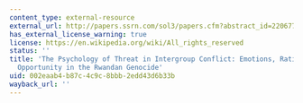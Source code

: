```yaml
---
content_type: external-resource
external_url: http://papers.ssrn.com/sol3/papers.cfm?abstract_id=2206772
has_external_license_warning: true
license: https://en.wikipedia.org/wiki/All_rights_reserved
status: ''
title: 'The Psychology of Threat in Intergroup Conflict: Emotions, Rationality, and
  Opportunity in the Rwandan Genocide'
uid: 002eaab4-b87c-4c9c-8bbb-2edd43d6b33b
wayback_url: ''
---
```

